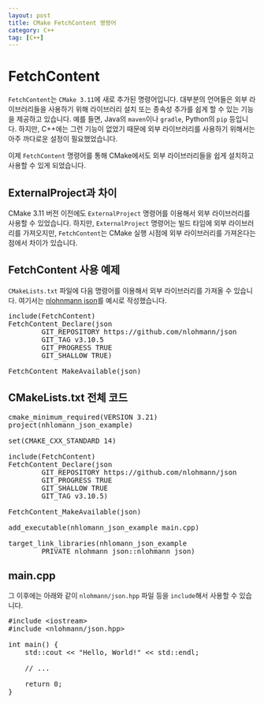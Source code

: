 ```yaml
---
layout: post
title: CMake FetchContent 명령어
category: C++
tag: [C++]
---
```

# FetchContent

`FetchContent`는 `CMake 3.11`에 새로 추가된 명령어입니다.
대부분의 언어들은 외부 라이브러리들을 사용하기 위해 라이브러리 설치 또는 종속성 추가를 쉽게 할 수 있는
기능을 제공하고 있습니다. 예를 들면, Java의 `maven`이나 `gradle`, Python의 `pip` 등입니다. 하지만, C++에는
그런 기능이 없었기 때문에 외부 라이브러리를 사용하기 위해서는 아주 까다로운 설정이 필요했었습니다.

이제 `FetchContent` 명령어를 통해 CMake에서도 외부 라이브러리들을 쉽게 설치하고 사용할 수 있게 되었습니다.

## ExternalProject과 차이

CMake 3.11 버전 이전에도 `ExternalProject` 명령어를 이용해서 외부 라이브러리를 사용할 수 있었습니다. 
하지만, `ExternalProject` 명령어는 빌드 타임에 외부 라이브러리를 가져오지만, `FetchContent`는 CMake 실행 시점에
외부 라이브러리를 가져온다는 점에서 차이가 있습니다.

## FetchContent 사용 예제

`CMakeLists.txt` 파일에 다음 명령어를 이용해서 외부 라이브러리를 가져올 수 있습니다.
여기서는 [nlohnmann json](https://github.com/nlohmann/json)를 예시로 작성했습니다.

<pre class="prettyprint">
include(FetchContent)
FetchContent_Declare(json
        GIT_REPOSITORY https://github.com/nlohmann/json
        GIT_TAG v3.10.5
        GIT_PROGRESS TRUE
        GIT_SHALLOW TRUE)

FetchContent_MakeAvailable(json)
</pre>

## CMakeLists.txt 전체 코드

<pre class="prettyprint">
cmake_minimum_required(VERSION 3.21)
project(nhlomann_json_example)

set(CMAKE_CXX_STANDARD 14)

include(FetchContent)
FetchContent_Declare(json
        GIT_REPOSITORY https://github.com/nlohmann/json
        GIT_PROGRESS TRUE
        GIT_SHALLOW TRUE
        GIT_TAG v3.10.5)

FetchContent_MakeAvailable(json)

add_executable(nhlomann_json_example main.cpp)

target_link_libraries(nhlomann_json_example
        PRIVATE nlohmann_json::nlohmann_json)
</pre>

## main.cpp

그 이후에는 아래와 같이 `nlohmann/json.hpp` 파일 등을 `include`해서 사용할 수 있습니다.

<pre class="prettyprint">
#include &lt;iostream&gt;
#include &lt;nlohmann/json.hpp&gt;

int main() {
    std::cout << "Hello, World!" << std::endl;

    // ...

    return 0;
}
</pre>